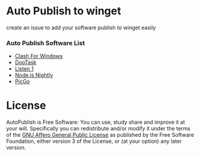 # Auto Publish to winget

create an issue to add your software publish to winget easily

### Auto Publish Software List

- [Clash For Windows](https://github.com/Fndroid/clash_for_windows_pkg/)
- [DooTask](https://github.com/kuaifan/dootask)
- [Listen 1](https://github.com/listen1/listen1_desktop/)
- [Node.js Nightly](https://nodejs.org/download/nightly/)
- [PicGo](https://github.com/Molunerfinn/PicGo)

# License

AutoPublish is Free Software: You can use, study share and improve it at your will. Specifically you can redistribute and/or
modify it under the terms of the [GNU Affero General Public License](http://www.gnu.org/licenses/gpl-3.0.en.html) as published
by the Free Software Foundation, either version 3 of the License, or (at your option) any later version.